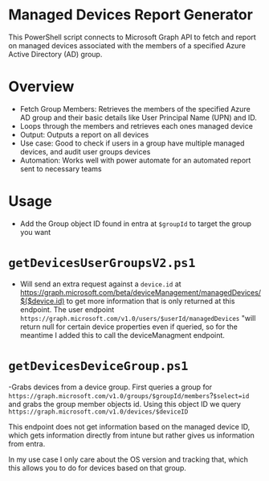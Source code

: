
# Managed Devices Report Generator
This PowerShell script connects to Microsoft Graph API to fetch and report on managed devices associated with the members of a specified Azure Active Directory (AD) group.


# Overview
- Fetch Group Members: Retrieves the members of the specified Azure AD group and their basic details like User Principal Name (UPN) and ID.
- Loops through the members and retrieves each ones managed device
- Output: Outputs a report on all devices
- Use case: Good to check if users in a group have multiple managed devices, and audit user groups devices
- Automation: Works well with power automate for an automated report sent to necessary teams

# Usage
- Add the Group object ID found in entra at `$groupId` to target the group you want


# `getDevicesUserGroupsV2.ps1`
- Will send an extra request against a `device.id` at https://graph.microsoft.com/beta/deviceManagement/managedDevices/$($device.id) to get more information that is only returned at this endpoint. The user endpoint `https://graph.microsoft.com/v1.0/users/$userId/managedDevices` "will return null for certain device properties even if queried, so for the meantime I added this to call the deviceManagment endpoint. 

# `getDevicesDeviceGroup.ps1`
-Grabs devices from a device group. First queries a group for `https://graph.microsoft.com/v1.0/groups/$groupId/members`?`$select=id` and grabs the group member objects id. Using this object ID we query `https://graph.microsoft.com/v1.0/devices/$deviceID` 

This endpoint does not get information based on the managed device ID, which gets information directly from intune but rather gives us information from entra. 

In my use case I only care about the OS version and tracking that, which this allows you to do for devices based on that group. 




